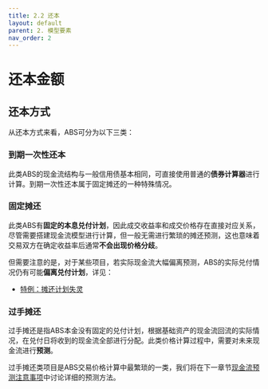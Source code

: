 ```yaml
---
title: 2.2 还本
layout: default
parent: 2. 模型要素
nav_order: 2
---
```


# 还本金额

## 还本方式
从还本方式来看，ABS可分为以下三类：

### 到期一次性还本

此类ABS的现金流结构与一般信用债基本相同，可直接使用普通的**债券计算器**进行计算。到期一次性还本属于固定摊还的一种特殊情况。

### 固定摊还

此类ABS有**固定的本息兑付计划**，因此成交收益率和成交价格存在直接对应关系，尽管需要搭建现金流模型进行计算，但一般无需进行繁琐的摊还预测，这也意味着交易双方在确定收益率后通常**不会出现价格分歧**。

但需要注意的是，对于某些项目，若实际现金流大幅偏离预测，ABS的实际兑付情况仍有可能**偏离兑付计划**，详见：
- [特例：摊还计划失灵](/docs/二级交易专题/特例.html特例摊还计划失灵)

### 过手摊还

过手摊还是指ABS本金没有固定的兑付计划，根据基础资产的现金流回流的实际情况，在兑付日将收到的现金流全部进行分配。此类价格计算过程中，需要对未来现金流进行**预测**。

过手摊还类项目是ABS交易价格计算中最繁琐的一类，我们将在下一章节[现金流预测注意事项]()中讨论详细的预测方法。